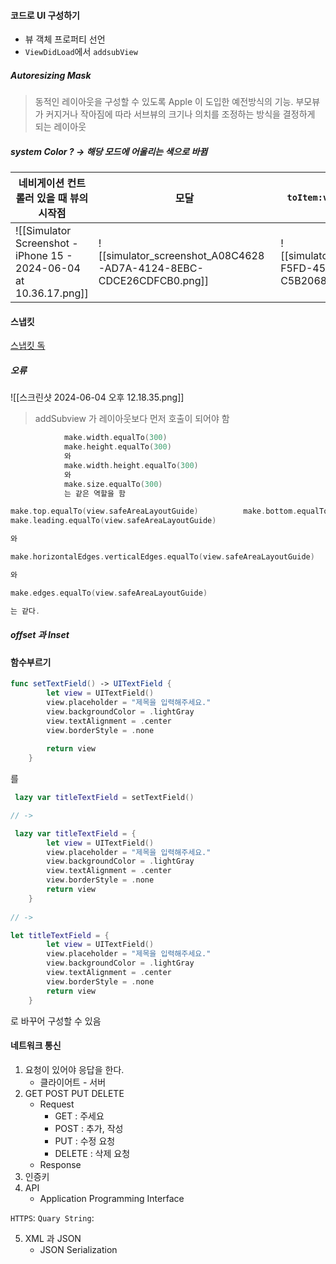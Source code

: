 #### 코드로 UI 구성하기
- 뷰 객체 프로퍼티 선언
- `ViewDidLoad`에서 `addsubView`
##### Autoresizing Mask 
> 동적인 레이아웃을 구성할 수 있도록 Apple 이 도입한 예전방식의 기능. 부모뷰가 커지거나 작아짐에 따라 서브뷰의 크기나 의치를 조정하는 방식을 결정하게 되는 레이아웃

##### system Color ? -> 해당 모드에 어울리는 색으로 바뀜


| 네비게이션 컨트롤러 있을 때 뷰의 시작점                                             | 모달                                                                 | `toItem:view.safeAreaLayoutGuide`                                  | `NSLayoutConstraint`                                               |
| ------------------------------------------------------------------ | ------------------------------------------------------------------ | ------------------------------------------------------------------ | ------------------------------------------------------------------ |
| ![[Simulator Screenshot - iPhone 15 - 2024-06-04 at 10.36.17.png]] | ![[simulator_screenshot_A08C4628-AD7A-4124-8EBC-CDCE26CDFCB0.png]] | ![[simulator_screenshot_A9470665-F5FD-450F-B947-C5B206879F93.png]] | ![[simulator_screenshot_CD9022F2-F494-4F33-8D76-B3D8939EFAD7.png]] |
#### 스냅킷
[스냅킷 독](https://snapkit.github.io/SnapKit/docs/)

##### 오류
![[스크린샷 2024-06-04 오후 12.18.35.png]]
> addSubview 가 레이아웃보다 먼저 호출이 되어야 함

```swift
            make.width.equalTo(300)
            make.height.equalTo(300)
            와
            make.width.height.equalTo(300)
            와
            make.size.equalTo(300)
            는 같은 역할을 함
```

```swift
make.top.equalTo(view.safeAreaLayoutGuide)          make.bottom.equalTo(view.safeAreaLayoutGuide)        make.trailing.equalTo(view.safeAreaLayoutGuide)
make.leading.equalTo(view.safeAreaLayoutGuide)

와

make.horizontalEdges.verticalEdges.equalTo(view.safeAreaLayoutGuide)

와

make.edges.equalTo(view.safeAreaLayoutGuide)

는 같다.
```

##### offset 과 Inset 


#### 함수부르기 

```swift
func setTextField() -> UITextField {
        let view = UITextField()
        view.placeholder = "제목을 입력해주세요."
        view.backgroundColor = .lightGray
        view.textAlignment = .center
        view.borderStyle = .none
        
        return view
    }
```

를 

```swift
 lazy var titleTextField = setTextField()

// ->

 lazy var titleTextField = {
        let view = UITextField()
        view.placeholder = "제목을 입력해주세요."
        view.backgroundColor = .lightGray
        view.textAlignment = .center
        view.borderStyle = .none
        return view
    }
    
// ->

let titleTextField = {
        let view = UITextField()
        view.placeholder = "제목을 입력해주세요."
        view.backgroundColor = .lightGray
        view.textAlignment = .center
        view.borderStyle = .none
        return view
    }

```

로 바꾸어 구성할 수 있음


#### 네트워크 통신
1. 요청이 있어야 응답을 한다.
	- 클라이어트 - 서버
2. GET POST PUT DELETE
	- Request
		- GET : 주세요
		- POST : 추가, 작성
		- PUT :  수정 요청
		- DELETE : 삭제 요청 
	- Response
3. 인증키
4. API
	- Application Programming Interface


`HTTPS`: 
`Quary String`:

5. XML 과 JSON
	- JSON Serialization